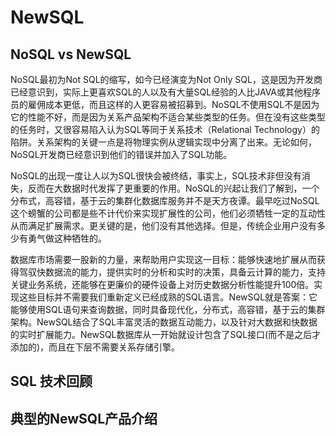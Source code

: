 # NewSQL

## NoSQL vs NewSQL

NoSQL最初为Not SQL的缩写，如今已经演变为Not Only SQL，这是因为开发商已经意识到，实际上更喜欢SQL的人以及有大量SQL经验的人比JAVA或其他程序员的雇佣成本更低，而且这样的人更容易被招募到。NoSQL不使用SQL不是因为它的性能不好，而是因为关系产品架构不适合某些类型的任务。但在没有这些类型的任务时，又很容易陷入认为SQL等同于关系技术（Relational Technology）的陷阱。关系架构的关键一点是将物理实例从逻辑实现中分离了出来。无论如何，NoSQL开发商已经意识到他们的错误并加入了SQL功能。

NoSQL的出现一度让人以为SQL很快会被终结，事实上，SQL技术非但没有消失，反而在大数据时代发挥了更重要的作用。NoSQL的兴起让我们了解到，一个分布式，高容错，基于云的集群化数据库服务并不是天方夜谭。最早吃过NoSQL这个螃蟹的公司都是些不计代价来实现扩展性的公司，他们必须牺牲一定的互动性从而满足扩展需求。更关键的是，他们没有其他选择。但是，传统企业用户没有多少有勇气做这种牺牲的。

数据库市场需要一股新的力量，来帮助用户实现这一目标：能够快速地扩展从而获得驾驭快数据流的能力，提供实时的分析和实时的决策，具备云计算的能力，支持关键业务系统，还能够在更廉价的硬件设备上对历史数据分析性能提升100倍。实现这些目标并不需要我们重新定义已经成熟的SQL语言。NewSQL就是答案：它能够使用SQL语句来查询数据，同时具备现代化，分布式，高容错，基于云的集群架构。NewSQL结合了SQL丰富灵活的数据互动能力，以及针对大数据和快数据的实时扩展能力。NewSQL数据库从一开始就设计包含了SQL接口(而不是之后才添加的)，而且在下层不需要关系存储引擎。

## SQL 技术回顾



## 典型的NewSQL产品介绍



